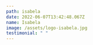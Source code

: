 ```yaml
---
path: isabela
date: 2022-06-07T13:42:48.067Z
name: Isabela
image: /assets/logo-isabela.jpg
testimonial: " "
---
```

